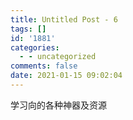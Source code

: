 ```yaml
---
title: Untitled Post - 6
tags: []
id: '1881'
categories:
  - - uncategorized
comments: false
date: 2021-01-15 09:02:04
---
```


学习向的各种神器及资源